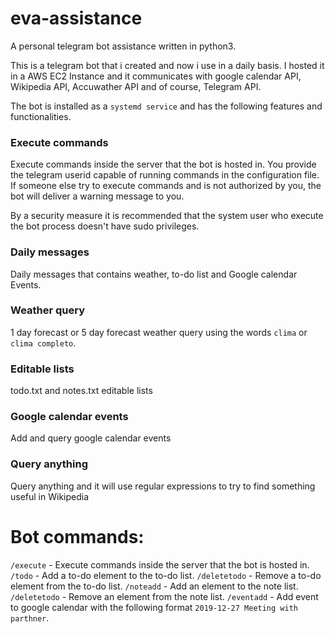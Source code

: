 # eva-assistance

A personal telegram bot assistance written in python3.

This is a telegram bot that i created and now i use in a daily basis. I hosted it in 
a AWS EC2 Instance and it communicates with google calendar API, Wikipedia API, Accuwather
API and of course, Telegram API.

The bot is installed as a `systemd service` and has the following features and functionalities.

### Execute commands

Execute commands inside the server that the bot is hosted in. You provide the telegram userid capable of running commands
in the configuration file. If someone else try to execute commands and is not authorized by you,
the bot will deliver a warning message to you.

By a security measure it is recommended that the system user who execute the bot process doesn't have sudo privileges.


### Daily messages

Daily messages that contains weather, to-do list and Google calendar Events.

### Weather query

1 day forecast or 5 day forecast weather query using the words `clima` or `clima completo`.

### Editable lists

todo.txt and notes.txt editable lists


### Google calendar events

Add and query google calendar events


### Query anything 

Query anything and it will use regular expressions to try to find something useful in Wikipedia



# Bot commands:

`/execute` - Execute commands inside the server that the bot is hosted in.
`/todo` - Add a to-do element to the to-do list.
`/deletetodo` - Remove a to-do element from the to-do list.
`/noteadd` - Add an element to the note list.
`/deletetodo` - Remove an element from the note list.
`/eventadd` - Add event to google calendar with the following format `2019-12-27 Meeting with parthner`.
